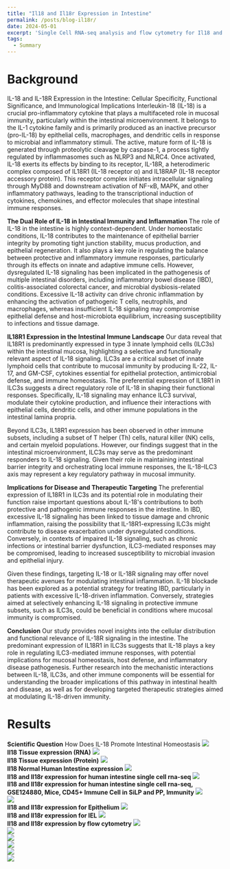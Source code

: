 ```yaml
---
title: "Il18 and Il18r Expression in Intestine"
permalink: /posts/blog-il18r/
date: 2024-05-01
excerpt: 'Single Cell RNA-seq analysis and flow cytometry for Il18 and Il18r expression. <br/><img src="/images/Bolg-Il18/il18-15.jpg">'
tags:
  - Summary
---
```


Background
======
IL-18 and IL-18R Expression in the Intestine: Cellular Specificity, Functional Significance, and Immunological Implications
Interleukin-18 (IL-18) is a crucial pro-inflammatory cytokine that plays a multifaceted role in mucosal immunity, particularly within the intestinal microenvironment. It belongs to the IL-1 cytokine family and is primarily produced as an inactive precursor (pro-IL-18) by epithelial cells, macrophages, and dendritic cells in response to microbial and inflammatory stimuli. The active, mature form of IL-18 is generated through proteolytic cleavage by caspase-1, a process tightly regulated by inflammasomes such as NLRP3 and NLRC4. Once activated, IL-18 exerts its effects by binding to its receptor, IL-18R, a heterodimeric complex composed of IL18R1 (IL-18 receptor α) and IL18RAP (IL-18 receptor accessory protein). This receptor complex initiates intracellular signaling through MyD88 and downstream activation of NF-κB, MAPK, and other inflammatory pathways, leading to the transcriptional induction of cytokines, chemokines, and effector molecules that shape intestinal immune responses. <br/>

**The Dual Role of IL-18 in Intestinal Immunity and Inflammation**
The role of IL-18 in the intestine is highly context-dependent. Under homeostatic conditions, IL-18 contributes to the maintenance of epithelial barrier integrity by promoting tight junction stability, mucus production, and epithelial regeneration. It also plays a key role in regulating the balance between protective and inflammatory immune responses, particularly through its effects on innate and adaptive immune cells. However, dysregulated IL-18 signaling has been implicated in the pathogenesis of multiple intestinal disorders, including inflammatory bowel disease (IBD), colitis-associated colorectal cancer, and microbial dysbiosis-related conditions. Excessive IL-18 activity can drive chronic inflammation by enhancing the activation of pathogenic T cells, neutrophils, and macrophages, whereas insufficient IL-18 signaling may compromise epithelial defense and host-microbiota equilibrium, increasing susceptibility to infections and tissue damage.<br/>

**IL18R1 Expression in the Intestinal Immune Landscape**
Our data reveal that IL18R1 is predominantly expressed in type 3 innate lymphoid cells (ILC3s) within the intestinal mucosa, highlighting a selective and functionally relevant aspect of IL-18 signaling. ILC3s are a critical subset of innate lymphoid cells that contribute to mucosal immunity by producing IL-22, IL-17, and GM-CSF, cytokines essential for epithelial protection, antimicrobial defense, and immune homeostasis. The preferential expression of IL18R1 in ILC3s suggests a direct regulatory role of IL-18 in shaping their functional responses. Specifically, IL-18 signaling may enhance ILC3 survival, modulate their cytokine production, and influence their interactions with epithelial cells, dendritic cells, and other immune populations in the intestinal lamina propria.<br/>

Beyond ILC3s, IL18R1 expression has been observed in other immune subsets, including a subset of T helper (Th) cells, natural killer (NK) cells, and certain myeloid populations. However, our findings suggest that in the intestinal microenvironment, ILC3s may serve as the predominant responders to IL-18 signaling. Given their role in maintaining intestinal barrier integrity and orchestrating local immune responses, the IL-18–ILC3 axis may represent a key regulatory pathway in mucosal immunity.<br/>

**Implications for Disease and Therapeutic Targeting**
The preferential expression of IL18R1 in ILC3s and its potential role in modulating their function raise important questions about IL-18's contributions to both protective and pathogenic immune responses in the intestine. In IBD, excessive IL-18 signaling has been linked to tissue damage and chronic inflammation, raising the possibility that IL-18R1-expressing ILC3s might contribute to disease exacerbation under dysregulated conditions. Conversely, in contexts of impaired IL-18 signaling, such as chronic infections or intestinal barrier dysfunction, ILC3-mediated responses may be compromised, leading to increased susceptibility to microbial invasion and epithelial injury.<br/>

Given these findings, targeting IL-18 or IL-18R signaling may offer novel therapeutic avenues for modulating intestinal inflammation. IL-18 blockade has been explored as a potential strategy for treating IBD, particularly in patients with excessive IL-18-driven inflammation. Conversely, strategies aimed at selectively enhancing IL-18 signaling in protective immune subsets, such as ILC3s, could be beneficial in conditions where mucosal immunity is compromised.<br/>

**Conclusion**
Our study provides novel insights into the cellular distribution and functional relevance of IL-18R signaling in the intestine. The predominant expression of IL18R1 in ILC3s suggests that IL-18 plays a key role in regulating ILC3-mediated immune responses, with potential implications for mucosal homeostasis, host defense, and inflammatory disease pathogenesis. Further research into the mechanistic interactions between IL-18, ILC3s, and other immune components will be essential for understanding the broader implications of this pathway in intestinal health and disease, as well as for developing targeted therapeutic strategies aimed at modulating IL-18-driven immunity.<br/>


Results
======
**Scientific Question** How Does IL-18 Promote Intestinal Homeostasis <img src="/images/Bolg-Il18/il18-1.jpg"><br/>
**Il18 Tissue expression (RNA)** <img src="/images/Bolg-Il18/il18-2.jpg"><br/>
**Il18 Tissue expression (Protein)** <img src="/images/Bolg-Il18/il18-3.jpg"><br/>
**Il18 Normal Human Intestine expression** <img src="/images/Bolg-Il18/il18-4.jpg"><br/>
**Il18 and Il18r expression for human intestine single cell rna-seq** <img src="/images/Bolg-Il18/il18-5.jpg"><br/>
**Il18 and Il18r expression for human intestine single cell rna-seq, GSE124880, Mice, CD45+ Immune Cell in SiLP and PP, Immunity** <img src="/images/Bolg-Il18/il18-6.jpg"><br/> <img src="/images/Bolg-Il18/il18-7.jpg"><br/>
**Il18 and Il18r expression for Epithelium** <img src="/images/Bolg-Il18/il18-8.jpg"><br/>
**Il18 and Il18r expression for IEL** <img src="/images/Bolg-Il18/il18-9.png"><br/>
**Il18 and Il18r expression by flow cytometry** <img src="/images/Bolg-Il18/il18-10.png"><br/> <img src="/images/Bolg-Il18/il18-11.jpg"><br/> <img src="/images/Bolg-Il18/il18-12.jpg"><br/> <img src="/images/Bolg-Il18/il18-13.jpg"><br/>
<img src="/images/Bolg-Il18/il18-14.jpg"><br/> <img src="/images/Bolg-Il18/il18-15.jpg"><br/>
